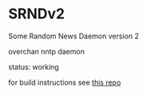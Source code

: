 # SRNDv2 #

Some Random News Daemon version 2

overchan nntp daemon

status: working

for build instructions see [this repo](https://github.com/majestrate/nntpchan)
